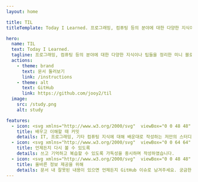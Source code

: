 ```yaml
---
layout: home

title: TIL
titleTemplate: Today I Learned. 프로그래밍, 컴퓨팅 등의 분야에 대한 다양한 지식이나 팁들을 정리한 미니 블로그입니다.

hero:
  name: TIL
  text: Today I Learned.
  tagline: 프로그래밍, 컴퓨팅 등의 분야에 대한 다양한 지식이나 팁들을 정리한 미니 블로그입니다.
  actions:
    - theme: brand
      text: 문서 둘러보기
      link: /instructions
    - theme: alt
      text: GitHub
      link: https://github.com/jooy2/til
  image:
    src: /study.png
    alt: study

features:
  - icon: <svg xmlns="http://www.w3.org/2000/svg"  viewBox="0 0 48 48" width="96px" height="96px"><path fill="#62808c" d="M30,23.328H12v-2.02c0-1.105,0.895-2,2-2h14c1.105,0,2,0.895,2,2V23.328z"/><path fill="#ff3d00" d="M13,32h27v10H13c-2.761,0-5-2.239-5-5v0C8,34.239,10.239,32,13,32z"/><path fill="#ffe0b2" d="M13,34h26v6H13c-1.657,0-3-1.343-3-3v0C10,35.343,11.343,34,13,34z"/><path fill="#7e57c2" d="M13,22h26v10H13c-2.761,0-5-2.239-5-5v0C8,24.239,10.239,22,13,22z"/><path fill="#ffe0b2" d="M13,24h26v6H13c-1.657,0-3-1.343-3-3v0C10,25.343,11.343,24,13,24z"/><path fill="#ffc107" d="M5,28.684V16H3v12.684c-1.163,0.413-2,1.512-2,2.816c0,1.656,3,6,3,6s3-4.344,3-6 C7,30.196,6.163,29.097,5,28.684z"/><path fill="#455a64" d="M30,21L30,21l9-5L21,5L3,16l9,5C12,16.029,30,13.365,30,21z"/><path fill="#62808c" d="M30,21c0,0-4-1-9-1s-9,1-9,1c0-4,1-6,1-6s1.376-2,8.25-2c6.875,0,7.75,2,7.75,2S30,17,30,21L30,21z"/><g><rect width="6" height="31" x="39" y="9" fill="#4caf50"/><rect width="6" height="3" x="39" y="7" fill="#b0bec5"/><path fill="#e57373" d="M41,4h2c1.105,0,2,0.895,2,2v1h-6V6C39,4.895,39.895,4,41,4z"/><polygon fill="#ffc107" points="39,40 42,40 45,40 42,45"/><polygon fill="#37474f" points="40.8,43 42,45 43.2,43"/></g></svg>
    title: 배우고 이해할 때 커밋
    details: IT, 프로그래밍, 기타 컴퓨팅 지식에 대해 배운대로 작성하는 저만의 스터디 공간입니다.
  - icon: <svg xmlns="http://www.w3.org/2000/svg"  viewBox="0 0 64 64" width="128px" height="128px"><radialGradient id="vl0l6oqBcPPNQ88Yls1~Ha" cx="30.125" cy="27.125" r="33.699" gradientUnits="userSpaceOnUse" spreadMethod="reflect"><stop offset="0" stop-color="#c5f1ff"/><stop offset=".35" stop-color="#cdf3ff"/><stop offset=".907" stop-color="#e4faff"/><stop offset="1" stop-color="#e9fbff"/></radialGradient><path fill="url(#vl0l6oqBcPPNQ88Yls1~Ha)" d="M45,8L45,8c2.209,0,4-1.791,4-4v0c0-2.209-1.791-4-4-4h0c-2.209,0-4,1.791-4,4v0 C41,6.209,42.791,8,45,8z"/><radialGradient id="vl0l6oqBcPPNQ88Yls1~Hb" cx="28.5" cy="32" r="30.301" gradientUnits="userSpaceOnUse" spreadMethod="reflect"><stop offset="0" stop-color="#c5f1ff"/><stop offset=".35" stop-color="#cdf3ff"/><stop offset=".907" stop-color="#e4faff"/><stop offset="1" stop-color="#e9fbff"/></radialGradient><path fill="url(#vl0l6oqBcPPNQ88Yls1~Hb)" d="M57,47.5L57,47.5c0-2.485-2.015-4.5-4.5-4.5H32c-1.105,0-2-0.895-2-2V22c0-1.105,0.895-2,2-2 h10c2.209,0,4-1.791,4-4v0c0-2.209-1.791-4-4-4H32c-1.105,0-2-0.895-2-2v0c0-1.105,0.895-2,2-2h1c2.209,0,4-1.791,4-4v0 c0-2.209-1.791-4-4-4H8.5C5.462,0,3,2.462,3,5.5v0C3,8.538,5.462,11,8.5,11h3c3.038,0,5.5,2.462,5.5,5.5v0 c0,3.038-2.462,5.5-5.5,5.5h-6C2.462,22,0,24.462,0,27.5v0C0,30.538,2.462,33,5.5,33H14c1.657,0,3,1.343,3,3v0c0,1.657-1.343,3-3,3 H6.5C4.015,39,2,41.015,2,43.5v0C2,45.985,4.015,48,6.5,48H14c2.209,0,4,1.791,4,4v0c0,2.209-1.791,4-4,4h-1c-2.209,0-4,1.791-4,4v0 c0,2.209,1.791,4,4,4h40c2.209,0,4-1.791,4-4v0c0-2.209-1.791-4-4-4h-3c-1.105,0-2-0.895-2-2v0c0-1.105,0.895-2,2-2h2.5 C54.985,52,57,49.985,57,47.5z"/><linearGradient id="vl0l6oqBcPPNQ88Yls1~Hc" x1="32" x2="32" y1="40.994" y2="-2.006" gradientUnits="userSpaceOnUse" spreadMethod="reflect"><stop offset="0" stop-color="#ff8b67"/><stop offset=".847" stop-color="#ffa76a"/><stop offset="1" stop-color="#ffad6b"/><stop offset="1" stop-color="#ffad6b"/></linearGradient><path fill="url(#vl0l6oqBcPPNQ88Yls1~Hc)" d="M26,13L26,13c0-2.209-1.791-4-4-4H12c-2.209,0-4,1.791-4,4v34c0,2.761,2.239,5,5,5h38 c2.761,0,5-2.239,5-5V21c0-2.761-2.239-5-5-5H29C27.343,16,26,14.657,26,13z"/><linearGradient id="vl0l6oqBcPPNQ88Yls1~Hd" x1="32" x2="32" y1="52" y2="16" gradientUnits="userSpaceOnUse" spreadMethod="reflect"><stop offset="0" stop-color="#ffc050"/><stop offset=".004" stop-color="#ffc050"/><stop offset=".641" stop-color="#ffbe75"/><stop offset="1" stop-color="#ffbd85"/><stop offset="1" stop-color="#ffbd85"/></linearGradient><path fill="url(#vl0l6oqBcPPNQ88Yls1~Hd)" d="M13,16h38c2.761,0,5,2.239,5,5v26c0,2.761-2.239,5-5,5H13c-2.761,0-5-2.239-5-5V21 C8,18.239,10.239,16,13,16z"/><linearGradient id="vl0l6oqBcPPNQ88Yls1~He" x1="27" x2="27" y1="52" y2="16" gradientUnits="userSpaceOnUse" spreadMethod="reflect"><stop offset="0" stop-color="#ffc96a"/><stop offset=".004" stop-color="#ffc96a"/><stop offset=".578" stop-color="#ffc887"/><stop offset="1" stop-color="#ffc797"/><stop offset="1" stop-color="#ffc797"/></linearGradient><path fill="url(#vl0l6oqBcPPNQ88Yls1~He)" d="M46,19.5L46,19.5c0-1.933-1.567-3.5-3.5-3.5H13c-2.761,0-5,2.239-5,5v2v8v7v7v2 c0,2.761,2.239,5,5,5h12.5c1.933,0,3.5-1.567,3.5-3.5v0c0-1.933-1.567-3.5-3.5-3.5h-4c-1.933,0-3.5-1.567-3.5-3.5v0 c0-1.933,1.567-3.5,3.5-3.5h8c1.933,0,3.5-1.567,3.5-3.5v0c0-1.933-1.567-3.5-3.5-3.5H25c-2.209,0-4-1.791-4-4v0 c0-2.209,1.791-4,4-4h17.5C44.433,23,46,21.433,46,19.5z"/><linearGradient id="vl0l6oqBcPPNQ88Yls1~Hf" x1="42.5" x2="42.5" y1="38" y2="31" gradientUnits="userSpaceOnUse" spreadMethod="reflect"><stop offset="0" stop-color="#ffc96a"/><stop offset=".004" stop-color="#ffc96a"/><stop offset=".578" stop-color="#ffc887"/><stop offset="1" stop-color="#ffc797"/><stop offset="1" stop-color="#ffc797"/></linearGradient><path fill="url(#vl0l6oqBcPPNQ88Yls1~Hf)" d="M42.5,38L42.5,38c1.933,0,3.5-1.567,3.5-3.5v0c0-1.933-1.567-3.5-3.5-3.5h0 c-1.933,0-3.5,1.567-3.5,3.5v0C39,36.433,40.567,38,42.5,38z"/><linearGradient id="vl0l6oqBcPPNQ88Yls1~Hg" x1="50" x2="50" y1="68.548" y2="26.282" gradientUnits="userSpaceOnUse" spreadMethod="reflect"><stop offset="0" stop-color="#155cde"/><stop offset=".278" stop-color="#1f7fe5"/><stop offset=".569" stop-color="#279ceb"/><stop offset=".82" stop-color="#2cafef"/><stop offset="1" stop-color="#2eb5f0"/></linearGradient><path fill="url(#vl0l6oqBcPPNQ88Yls1~Hg)" d="M63.417,60.588l-6.509-6.509C58.217,52.213,59,49.952,59,47.5C59,41.149,53.851,36,47.5,36 S36,41.149,36,47.5C36,53.851,41.149,59,47.5,59c2.452,0,4.714-0.783,6.579-2.092l6.509,6.509c0.778,0.778,2.051,0.778,2.828,0 S64.194,61.366,63.417,60.588z"/><linearGradient id="vl0l6oqBcPPNQ88Yls1~Hh" x1="47.5" x2="47.5" y1="43.305" y2="58.305" gradientUnits="userSpaceOnUse" spreadMethod="reflect"><stop offset="0" stop-color="#def9ff"/><stop offset=".282" stop-color="#cff6ff"/><stop offset=".823" stop-color="#a7efff"/><stop offset="1" stop-color="#99ecff"/></linearGradient><path fill="url(#vl0l6oqBcPPNQ88Yls1~Hh)" d="M47.5 40A7.5 7.5 0 1 0 47.5 55A7.5 7.5 0 1 0 47.5 40Z"/></svg>
    title: 언제든지 다시 볼 수 있도록
    details: 쓰고 기억하고 복습할 수 있도록 가독성을 중시하며 작성하였습니다.
  - icon: <svg xmlns="http://www.w3.org/2000/svg"  viewBox="0 0 48 48" width="96px" height="96px"><path fill="#E39D36" d="M32.4,28.1l-13.2,7.8l3.1,4L35,32.3c1.1-0.7,1.5-2.2,0.8-3.3l0,0C35.1,27.8,33.6,27.4,32.4,28.1z"/><path fill="#EDA740" d="M36,28.5l-13.2,7.8l3.1,4l12.6-7.6c1.1-0.7,1.5-2.2,0.8-3.3l0,0C38.6,28.3,37.1,27.9,36,28.5z"/><path fill="#FFB74D" d="M38.9,29.4l-12.4,7.3l0,0l-5.9-3.4l2.9,1.6c1.3,0.7,2.9,0.5,3.9-0.6c1.3-1.5,0.9-3.8-0.8-4.7l-12.4-6.8c-1.1-0.6-2.5-0.6-3.7,0L5,26.1c0,0,0,0,0,0.1v10.7l4-2.5l15.1,8.2c1.2,0.6,2.6,0.6,3.8-0.1l13.8-8.3c1.3-0.8,1.7-2.4,0.9-3.7l0,0C41.9,29.1,40.2,28.7,38.9,29.4z"/><path fill="#EDA740" d="M26.5,36.8L26.5,36.8l-1.3-0.9l-10.7-6l8,6.6C23.7,37.4,25.2,37.5,26.5,36.8z"/><path fill="#FFCC80" d="M24.4,34.2c-0.9-0.5-0.6-1.3-0.1-2.2c0.5-0.9,0.9-1.6,1.8-1.1s1.3,1.6,0.8,2.5C26.5,34.3,25.4,34.6,24.4,34.2z"/><path fill="#FF3D00" d="M36.5,15.1c0.9-1.1,1.5-2.5,1.5-4C38,7.8,35.2,5,31.7,5C29.2,5,27,6.4,26,8.6C25,6.4,22.8,5,20.3,5C16.8,5,14,7.8,14,11.2c0,1.6,0.6,3,1.6,4.1l0,0l0,0C20.9,21.4,26,25,26,25S31.3,21.5,36.5,15.1L36.5,15.1L36.5,15.1z"/></svg>
    title: 올바른 정보 제공을 위해
    details: 문서 내 잘못된 내용이 있으면 언제든지 GitHub 이슈로 남겨주세요. 궁금한 것이 있다면 메일을 주셔도 좋습니다.
---
```


<style>
:root {
  --vp-home-hero-name-color: transparent;
  --vp-home-hero-name-background: -webkit-linear-gradient(120deg, #427315 30%, #4cb94b);

  --vp-home-hero-image-background-image: linear-gradient(-45deg, rgba(6,162,143,0.5) 60%, rgba(122,206,104,0.5) 50%);
  --vp-home-hero-image-filter: blur(50px);
}

@media (min-width: 640px) {
  :root {
    --vp-home-hero-image-filter: blur(25px);
  }
}

@media (min-width: 960px) {
  :root {
    --vp-home-hero-image-filter: blur(30px);
  }
}
</style>
